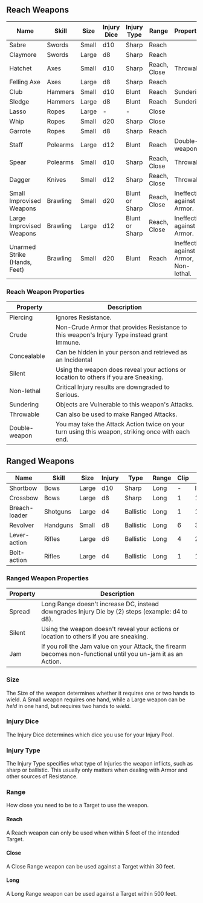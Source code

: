 ## Reach Weapons

Name | Skill | Size | Injury Dice | Injury Type | Range | Properties
---- | ---- | ---- | ---- | ---- | ---- | ------
Sabre | Swords | Small | d10 | Sharp | Reach | 
Claymore | Swords | Large | d8 | Sharp | Reach | 
Hatchet | Axes | Small | d10 | Sharp | Reach, Close | Throwable
Felling Axe | Axes | Large | d8 | Sharp | Reach | 
Club | Hammers | Small | d10 | Blunt | Reach | Sundering
Sledge | Hammers | Large | d8 | Blunt | Reach | Sundering
Lasso | Ropes | Large | - | - | Close
Whip | Ropes | Small | d20 | Sharp | Close
Garrote | Ropes | Small | d8 | Sharp | Reach |
Staff | Polearms | Large | d12 | Blunt | Reach | Double-weapon
Spear | Polearms | Small | d10 | Sharp | Reach, Close | Throwable
Dagger | Knives | Small | d12 | Sharp | Reach, Close | Throwable
Small Improvised Weapons | Brawling | Small | d20 | Blunt or Sharp | Reach, Close | Ineffective against Armor.
Large Improvised Weapons | Brawling | Large | d12 | Blunt or Sharp | Reach, Close | Ineffective against Armor.
Unarmed Strike (Hands, Feet) | Brawling | Small | d20 | Blunt | Reach | Ineffective against Armor, Non-lethal. 

### Reach Weapon Properties	
Property | Description
---- | ----
Piercing | Ignores Resistance.
Crude | Non-Crude Armor that provides Resistance to this weapon's Injury Type instead grant Immune.
Concealable | Can be hidden in your person and retrieved as an Incidental
Silent | Using the weapon does reveal your actions or location to others if you are Sneaking.
Non-lethal | Critical Injury results are downgraded to Serious.
Sundering | Objects are Vulnerable to this weapon's Attacks.
Throwable | Can also be used to make Ranged Attacks.
Double-weapon | You may take the Attack Action twice on your turn using this weapon, striking once with each end.

## Ranged Weapons

Name | Skill | Size | Injury | Type | Range | Clip | Reload | Properties
---- | ---- | ---- | ---- | ---- | ---- | ------ | ----- | -----
Shortbow | Bows | Large | d10 | Sharp | Long | - | Incidental | 
Crossbow | Bows | Large | d8 | Sharp | Long | 1 | 1/Action |
Breach-loader | Shotguns | Large | d4 | Ballistic | Long | 1 | 1/Action | Jam(1), Spread
Revolver | Handguns | Small | d8 | Ballistic | Long | 6 | 3/Action | Jam(1)
Lever-action | Rifles | Large | d6 | Ballistic | Long | 4 | 2/Action | Jam(1)
Bolt-action | Rifles | Large | d4 | Ballistic | Long | 1 | 1/Action | Jam(1)

### Ranged Weapon Properties	
Property | Description
---- | ----
Spread | Long Range doesn't increase DC, instead downgrades Injury Die by (2) steps (example: d4 to d8).
Silent | Using the weapon doesn't reveal your actions or location to others if you are sneaking.
Jam | If you roll the Jam value on your Attack, the firearm becomes non-functional until you un-jam it as an Action.

### Size
The Size of the weapon determines whether it requires one or two hands to wield. A Small weapon requires one hand, while a Large weapon can be *held* in one hand, but requires two hands to *wield*.

### Injury Dice
The Injury Dice determines which dice you use for your Injury Pool.

### Injury Type
The Injury Type specifies what type of Injuries the weapon inflicts, such as sharp or ballistic. This usually only matters when dealing with Armor and other sources of Resistance.

### Range
How close you need to be to a Target to use the weapon.

#### Reach
A Reach weapon can only be used when within 5 feet of the intended Target.

#### Close
A Close Range weapon can be used against a Target within 30 feet.

#### Long
A Long Range weapon can be used against a Target within 500 feet.

